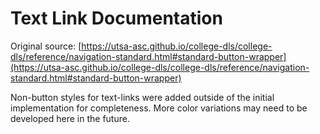 # Text Link Documentation

Original source: [https://utsa-asc.github.io/college-dls/college-dls/reference/navigation-standard.html#standard-button-wrapper](https://utsa-asc.github.io/college-dls/college-dls/reference/navigation-standard.html#standard-button-wrapper)

Non-button styles for text-links were added outside of the initial implementation for completeness.  More color variations may need to be developed here in the future.

